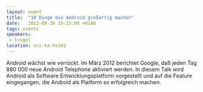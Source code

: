 ```yaml
---
layout: event
title:  "10 Dinge die Android großartig machen"
date:   2012-09-26 19:15:00 +0100
tags: events
speakers:
 - lvogel
location: uni-ka-hs101
---
```


Android wächst wie verrückt. Im März 2012 berichtet Google, daß jeden Tag 880 000 neue Android Telephone aktiviert werden. In diesem Talk wird Android als Software Entwicklungsplatform vorgestellt und auf die Feature eingegangen, die Android als Platform so erfolgreich machen.
